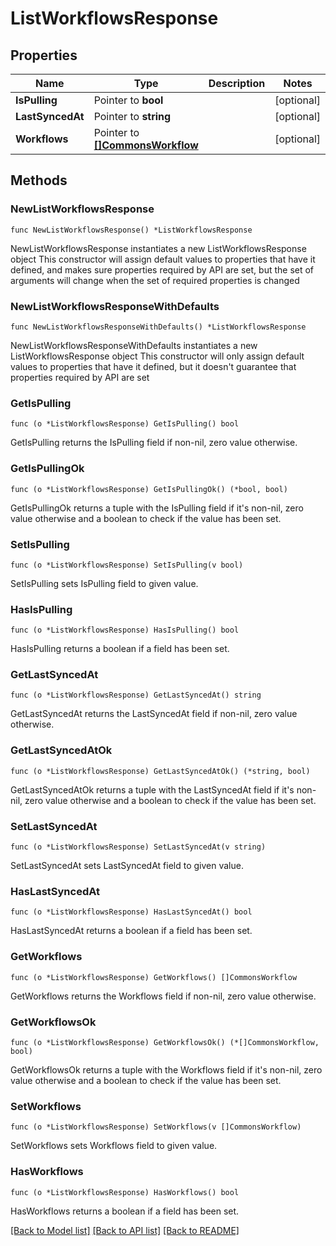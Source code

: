 # ListWorkflowsResponse

## Properties

Name | Type | Description | Notes
------------ | ------------- | ------------- | -------------
**IsPulling** | Pointer to **bool** |  | [optional] 
**LastSyncedAt** | Pointer to **string** |  | [optional] 
**Workflows** | Pointer to [**[]CommonsWorkflow**](CommonsWorkflow.md) |  | [optional] 

## Methods

### NewListWorkflowsResponse

`func NewListWorkflowsResponse() *ListWorkflowsResponse`

NewListWorkflowsResponse instantiates a new ListWorkflowsResponse object
This constructor will assign default values to properties that have it defined,
and makes sure properties required by API are set, but the set of arguments
will change when the set of required properties is changed

### NewListWorkflowsResponseWithDefaults

`func NewListWorkflowsResponseWithDefaults() *ListWorkflowsResponse`

NewListWorkflowsResponseWithDefaults instantiates a new ListWorkflowsResponse object
This constructor will only assign default values to properties that have it defined,
but it doesn't guarantee that properties required by API are set

### GetIsPulling

`func (o *ListWorkflowsResponse) GetIsPulling() bool`

GetIsPulling returns the IsPulling field if non-nil, zero value otherwise.

### GetIsPullingOk

`func (o *ListWorkflowsResponse) GetIsPullingOk() (*bool, bool)`

GetIsPullingOk returns a tuple with the IsPulling field if it's non-nil, zero value otherwise
and a boolean to check if the value has been set.

### SetIsPulling

`func (o *ListWorkflowsResponse) SetIsPulling(v bool)`

SetIsPulling sets IsPulling field to given value.

### HasIsPulling

`func (o *ListWorkflowsResponse) HasIsPulling() bool`

HasIsPulling returns a boolean if a field has been set.

### GetLastSyncedAt

`func (o *ListWorkflowsResponse) GetLastSyncedAt() string`

GetLastSyncedAt returns the LastSyncedAt field if non-nil, zero value otherwise.

### GetLastSyncedAtOk

`func (o *ListWorkflowsResponse) GetLastSyncedAtOk() (*string, bool)`

GetLastSyncedAtOk returns a tuple with the LastSyncedAt field if it's non-nil, zero value otherwise
and a boolean to check if the value has been set.

### SetLastSyncedAt

`func (o *ListWorkflowsResponse) SetLastSyncedAt(v string)`

SetLastSyncedAt sets LastSyncedAt field to given value.

### HasLastSyncedAt

`func (o *ListWorkflowsResponse) HasLastSyncedAt() bool`

HasLastSyncedAt returns a boolean if a field has been set.

### GetWorkflows

`func (o *ListWorkflowsResponse) GetWorkflows() []CommonsWorkflow`

GetWorkflows returns the Workflows field if non-nil, zero value otherwise.

### GetWorkflowsOk

`func (o *ListWorkflowsResponse) GetWorkflowsOk() (*[]CommonsWorkflow, bool)`

GetWorkflowsOk returns a tuple with the Workflows field if it's non-nil, zero value otherwise
and a boolean to check if the value has been set.

### SetWorkflows

`func (o *ListWorkflowsResponse) SetWorkflows(v []CommonsWorkflow)`

SetWorkflows sets Workflows field to given value.

### HasWorkflows

`func (o *ListWorkflowsResponse) HasWorkflows() bool`

HasWorkflows returns a boolean if a field has been set.


[[Back to Model list]](../README.md#documentation-for-models) [[Back to API list]](../README.md#documentation-for-api-endpoints) [[Back to README]](../README.md)


